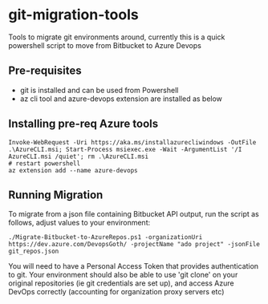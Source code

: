 # git-migration-tools
Tools to migrate git environments around, currently this is a quick powershell script to move from Bitbucket to Azure Devops

## Pre-requisites
* git is installed and can be used from Powershell
* az cli tool and azure-devops extension are installed as below

Installing pre-req Azure tools
-----
    Invoke-WebRequest -Uri https://aka.ms/installazurecliwindows -OutFile .\AzureCLI.msi; Start-Process msiexec.exe -Wait -ArgumentList '/I AzureCLI.msi /quiet'; rm .\AzureCLI.msi
    # restart powershell
    az extension add --name azure-devops

Running Migration
----
To migrate from a json file containing Bitbucket API output, run the script as follows, adjust values to your environment:

    ./Migrate-Bitbucket-to-AzureRepos.ps1 -organizationUri https://dev.azure.com/DevopsGoth/ -projectName "ado project" -jsonFile git_repos.json

You will need to have a Personal Access Token that provides authentication to git.  Your environment should also be able to use 'git clone' on your original repositories (ie git credentials are set up), and access Azure DevOps correctly (accounting for organization proxy servers etc)